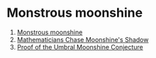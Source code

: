 # Monstrous moonshine

1. [Monstrous moonshine](https://en.wikipedia.org/wiki/Monstrous_moonshine)
2. [Mathematicians Chase Moonshine's Shadow](https://www.quantamagazine.org/mathematicians-chase-moonshine-string-theory-connections-20150312/)
3. [Proof of the Umbral Moonshine Conjecture](https://arxiv.org/abs/1503.01472)
